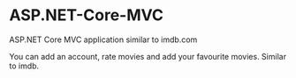 # ASP.NET-Core-MVC
ASP.NET Core MVC application similar to imdb.com

You can add an account, rate movies and add your favourite movies. Similar to imdb.
